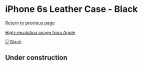 # iPhone 6s Leather Case - Black

[Return to previous page](/iphone_6)

[High-resolution image from Apple](https://store.storeimages.cdn-apple.com/8756/as-images.apple.com/is/MKXW2?wid=4500&hei=4500&fmt=png)

<div style="width: 512px"><img src="/almost_uncompressed/MKXW2.webp" alt="Black"></div>

## Under construction
